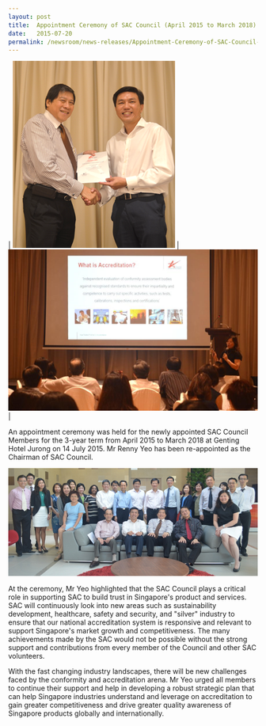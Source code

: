```yaml
---
layout: post
title:  Appointment Ceremony of SAC Council (April 2015 to March 2018)
date:   2015-07-20
permalink: /newsroom/news-releases/Appointment-Ceremony-of-SAC-Council-April-2015-to-March-2018
---
```


| ![sac-pic1](/images/press-release/photos/SAC-pic1.png) | ![sac-pic2](/images/press-release/photos/SAC-pic2.png) |

An appointment ceremony was held for the newly appointed SAC Council Members for the 3-year term from April 2015 to March 2018 at Genting Hotel Jurong on 14 July 2015. Mr Renny Yeo has been re-appointed as the Chairman of SAC Council.

![sac-pic3](/images/press-release/photos/SAC-pic3.png)

At the ceremony, Mr Yeo highlighted that the SAC Council plays a critical role in supporting SAC to build trust in Singapore's product and services. SAC will continuously look into new areas such as sustainability development, healthcare, safety and security, and "silver" industry to ensure that our national accreditation system is responsive and relevant to support Singapore's market growth and competitiveness. The many achievements made by the SAC would not be possible without the strong support and contributions from every member of the Council and other SAC volunteers.

With the fast changing industry landscapes, there will be new challenges faced by the conformity and accreditation arena. Mr Yeo urged all members to continue their support and help in developing a robust strategic plan that can help Singapore industries understand and leverage on accreditation to gain greater competitiveness and drive greater quality awareness of Singapore products globally and internationally.
